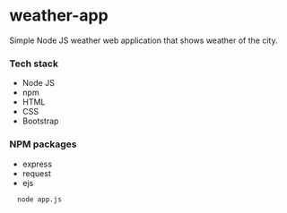 # weather-app
Simple Node JS weather web application that shows weather of the city.

### Tech stack
* Node JS
* npm
* HTML
* CSS
* Bootstrap

### NPM packages
* express
* request
* ejs

```terminal
  node app.js
```
